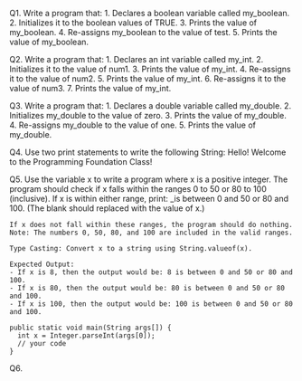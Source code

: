 Q1. Write a program that:
    1. Declares a boolean variable called my_boolean.
    2. Initializes it to the boolean values of TRUE.
    3. Prints the value of my_boolean.
    4. Re-assigns my_boolean to the value of test.
    5. Prints the value of my_boolean.

Q2. Write a program that:
    1. Declares an int variable called my_int.
    2. Initializes it to the value of num1.
    3. Prints the value of my_int.
    4. Re-assigns it to the value of num2.
    5. Prints the value of my_int.
    6. Re-assigns it to the value of num3.
    7. Prints the value of my_int.

Q3. Write a program that:
    1. Declares a double variable called my_double.
    2. Initializes my_double to the value of zero.
    3. Prints the value of my_double.
    4. Re-assigns my_double to the value of one.
    5. Prints the value of my_double.

Q4. Use two print statements to write the following String:
    Hello! Welcome to the Programming Foundation Class!

Q5. Use the variable x to write a program where x is a positive integer. The program should check if x falls within the ranges 0 to 50 or 80 to 100 (inclusive). If x is within either range, print:
    _is between 0 and 50 or 80 and 100.
    (The blank should replaced with the value of x.)
  
    If x does not fall within these ranges, the program should do nothing. Note: The numbers 0, 50, 80, and 100 are included in the valid ranges.
  
    Type Casting: Convert x to a string using String.valueof(x).

    Expected Output:
    - If x is 8, then the output would be: 8 is between 0 and 50 or 80 and 100.
    - If x is 80, then the output would be: 80 is between 0 and 50 or 80 and 100.
    - If x is 100, then the output would be: 100 is between 0 and 50 or 80 and 100.
  
    public static void main(String args[]) {
      int x = Integer.parseInt(args[0]);
      // your code
    }

Q6.
  
